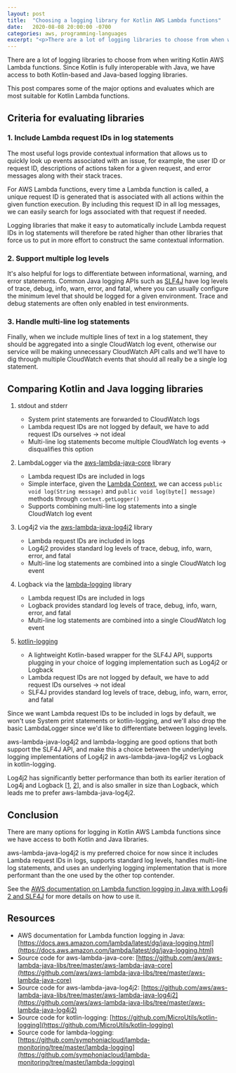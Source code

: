 ```yaml
---
layout: post
title:  "Choosing a logging library for Kotlin AWS Lambda functions"
date:   2020-08-08 20:00:00 -0700
categories: aws, programming-languages
excerpt: "<p>There are a lot of logging libraries to choose from when writing Kotlin AWS Lambda functions.  Since Kotlin is fully interoperable with Java, we have access to both Kotlin-based and Java-based logging libraries.</p><p>This post compares some of the major options and evaluates which are most suitable for Kotlin Lambda functions.</p>"
---
```


There are a lot of logging libraries to choose from when writing Kotlin AWS Lambda functions.  Since Kotlin is fully interoperable with Java, we have access to both Kotlin-based and Java-based logging libraries.

This post compares some of the major options and evaluates which are most suitable for Kotlin Lambda functions.

## Criteria for evaluating libraries

### 1. Include Lambda request IDs in log statements

The most useful logs provide contextual information that allows us to quickly look up events associated with an issue, for example, the user ID or request ID, descriptions of actions taken for a given request, and error messages along with their stack traces.

For AWS Lambda functions, every time a Lambda function is called, a unique request ID is generated that is associated with all actions within the given function execution.  By including this request ID in all log messages, we can easily search for logs associated with that request if needed.

Logging libraries that make it easy to automatically include Lambda request IDs in log statements will therefore be rated higher than other libraries that force us to put in more effort to construct the same contextual information.

### 2. Support multiple log levels

It's also helpful for logs to differentiate between informational, warning, and error statements.  Common Java logging APIs such as [SLF4J](http://www.slf4j.org/) have log levels of trace, debug, info, warn, error, and fatal, where you can usually configure the minimum level that should be logged for a given environment.  Trace and debug statements are often only enabled in test environments.

### 3. Handle multi-line log statements

Finally, when we include multiple lines of text in a log statement, they should be aggregated into a single CloudWatch log event, otherwise our service will be making unnecessary CloudWatch API calls and we'll have to dig through multiple CloudWatch events that should all really be a single log statement.

## Comparing Kotlin and Java logging libraries

1. stdout and stderr

    * System print statements are forwarded to CloudWatch logs
    * Lambda request IDs are not logged by default, we have to add request IDs ourselves -> not ideal
    * Multi-line log statements become multiple CloudWatch log events -> disqualifies this option

2. LambdaLogger via the [aws-lambda-java-core](https://github.com/aws/aws-lambda-java-libs/tree/master/aws-lambda-java-core) library

    * Lambda request IDs are included in logs
    * Simple interface, given the [Lambda Context](https://docs.aws.amazon.com/lambda/latest/dg/java-context.html), we can access `public void log(String message)` and `public void log(byte[] message)` methods through `context.getLogger()`
    * Supports combining multi-line log statements into a single CloudWatch log event

3. Log4j2 via the [aws-lambda-java-log4j2](https://github.com/aws/aws-lambda-java-libs/tree/master/aws-lambda-java-log4j2) library

    * Lambda request IDs are included in logs
    * Log4j2 provides standard log levels of trace, debug, info, warn, error, and fatal
    * Multi-line log statements are combined into a single CloudWatch log event

4. Logback via the [lambda-logging](https://github.com/symphoniacloud/lambda-monitoring/tree/master/lambda-logging) library

    * Lambda request IDs are included in logs
    * Logback provides standard log levels of trace, debug, info, warn, error, and fatal
    * Multi-line log statements are combined into a single CloudWatch log event

5. [kotlin-logging](https://github.com/MicroUtils/kotlin-logging)

    * A lightweight Kotlin-based wrapper for the SLF4J API, supports plugging in your choice of logging implementation such as Log4j2 or Logback
    * Lambda request IDs are not logged by default, we have to add request IDs ourselves -> not ideal
    * SLF4J provides standard log levels of trace, debug, info, warn, error, and fatal

Since we want Lambda request IDs to be included in logs by default, we won't use System print statements or kotlin-logging, and we'll also drop the basic LambdaLogger since we'd like to differentiate between logging levels.

aws-lambda-java-log4j2 and lambda-logging are good options that both support the SLF4J API, and make this a choice between the underlying logging implementations of Log4j2 in aws-lambda-java-log4j2 vs Logback in kotlin-logging.

Log4j2 has significantly better performance than both its earlier iteration of Log4j and Logback [[1](https://stackify.com/compare-java-logging-frameworks/), [2](https://logging.apache.org/log4j/log4j-2.2/performance.html)], and is also smaller in size than Logback, which leads me to prefer aws-lambda-java-log4j2.

## Conclusion

There are many options for logging in Kotlin AWS Lambda functions since we have access to both Kotlin and Java libraries.

aws-lambda-java-log4j2 is my preferred choice for now since it includes Lambda request IDs in logs, supports standard log levels, handles multi-line log statements, and uses an underlying logging implementation that is more performant than the one used by the other top contender.

See the [AWS documentation on Lambda function logging in Java with Log4j 2 and SLF4J](https://docs.aws.amazon.com/lambda/latest/dg/java-logging.html#java-logging-log4j2) for more details on how to use it.

## Resources

* AWS documentation for Lambda function logging in Java: [https://docs.aws.amazon.com/lambda/latest/dg/java-logging.html](https://docs.aws.amazon.com/lambda/latest/dg/java-logging.html)
* Source code for aws-lambda-java-core: [https://github.com/aws/aws-lambda-java-libs/tree/master/aws-lambda-java-core](https://github.com/aws/aws-lambda-java-libs/tree/master/aws-lambda-java-core)
* Source code for aws-lambda-java-log4j2: [https://github.com/aws/aws-lambda-java-libs/tree/master/aws-lambda-java-log4j2](https://github.com/aws/aws-lambda-java-libs/tree/master/aws-lambda-java-log4j2)
* Source code for kotlin-logging: [https://github.com/MicroUtils/kotlin-logging](https://github.com/MicroUtils/kotlin-logging)
* Source code for lambda-logging: [https://github.com/symphoniacloud/lambda-monitoring/tree/master/lambda-logging](https://github.com/symphoniacloud/lambda-monitoring/tree/master/lambda-logging)
